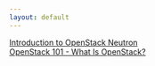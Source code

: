 ```yaml
---
layout: default
---
```

[Introduction to OpenStack Neutron](https://youtu.be/yqFpyubsYfE)    
[OpenStack 101 - What Is OpenStack?](https://youtu.be/Qz5gyDenqTI)
